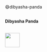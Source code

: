 :smile:dibyasha-panda


<br> **Dibyasha Panda**

<br> <a href="https://linkedin.com/"><img src="https://github.com/DibyashaPanda/dibyasha-panda/blob/master/images/linkedin.png" align="left" height="48" width="48" ></a>
